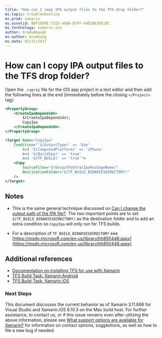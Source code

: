 ```yaml
---
title: "How can I copy IPA output files to the TFS drop folder?"
ms.topic: troubleshooting
ms.prod: xamarin
ms.assetid: B0F1E09E-7315-45BA-B7FF-44D2063EE19C
ms.technology: xamarin-ios
author: bradumbaugh
ms.author: brumbaug
ms.date: 03/21/2017
---
```


# How can I copy IPA output files to the TFS drop folder?

Open the `.csproj` file for the iOS app project in a text editor and then add the following lines at the end (immediately before the closing `</Project>` tag):

```xml
<PropertyGroup>
	<CreateIpaDependsOn>
		$(CreateIpaDependsOn);
		CopyIpa
	</CreateIpaDependsOn>
</PropertyGroup>

<Target Name="CopyIpa"
	Condition="'$(OutputType)' == 'Exe'
		And '$(ComputedPlatform)' == 'iPhone'
		And '$(BuildIpa)' == 'true'
		And '$(TF_BUILD)' == 'true'">
	<Copy
		SourceFiles="$(OutputPath)$(IpaPackageName)"
		DestinationFolder="$(TF_BUILD_BINARIESDIRECTORY)"
	/>
</Target>
```

## Notes

-   This is the same general technique discussed on [Can I change the output path of the IPA file?](~/ios/troubleshooting/questions/ipa-output-path.md). The two important points are to set `$(TF_BUILD_BINARIESDIRECTORY)` as the destination folder and to add an extra condition so `CopyIpa` will only run for TFS builds.

-   For a description of `TF_BUILD_BINARIESDIRECTORY` see [https://msdn.microsoft.com/en-us/library/hh850448.aspx](https://msdn.microsoft.com/en-us/library/hh850448.aspx).

## Additional references

- [Documentation on installing TFS for use with Xamarin](https://docs.microsoft.com/vsts/tfvc/overview)
- [TFS Build Task: Xamarin.Android](https://docs.microsoft.com/en-us/vsts/build-release/tasks/build/xamarin-android)
- [TFS Build Task: Xamarin.iOS](https://docs.microsoft.com/en-us/vsts/build-release/tasks/build/xamarin-ios)

### Next Steps
This document discusses the current behavior as of Xamarin 3.11.666 for Visual Studio and Xamarin.iOS 8.10.3 on the Mac build host. For further assistance, to contact us, or if this issue remains even after utilizing the above information, please see [What support options are available for Xamarin?](~/cross-platform/troubleshooting/support-options.md) for information on contact options, suggestions, as well as how to file a new bug if needed. 



